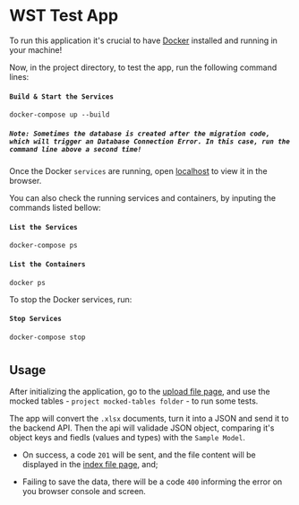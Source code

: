 # WST Test App

To run this application it's crucial to have [Docker](https://www.docker.com/) installed and running in your machine!

Now, in the project directory, to test the app, run the following command lines:

#### `Build & Start the Services`

```
docker-compose up --build
```

##### `Note: Sometimes the database is created after the migration code, which will trigger an Database Connection Error. In this case, run the command line above a second time!`

Once the Docker `services` are running, open [localhost](http://localhost:3000) to view it in the browser.

You can also check the running services and containers, by inputing the commands listed bellow:

#### `List the Services`

```
docker-compose ps
```

#### `List the Containers`

```
docker ps
```

To stop the Docker services, run:

#### `Stop Services`

```
docker-compose stop
```

#

## Usage

After initializing the application, go to the [upload file page](http://localhost:3000/send-sample), and use the mocked tables - `project mocked-tables folder` - to run some tests.

The app will convert the `.xlsx` documents, turn it into a JSON and send it to the backend API. Then the api will validade JSON object, comparing it's object keys and fiedls (values and types) with the `Sample Model`.

- On success, a code `201` will be sent, and the file content will be displayed in the [index file page](http://localhost:3000/sample-submissions), and;

- Failing to save the data, there will be a code `400` informing the error on you browser console and screen.
